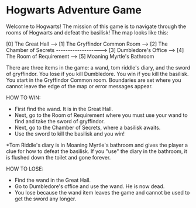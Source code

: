 # Hogwarts Adventure Game

Welcome to Hogwarts! The mission of this game is to navigate through the rooms of Hogwarts and defeat the basilisk!
The map looks like this:

[0] The Great Hall --> [1] The Gryffindor Common Room --> [2] The Chamber of Secrets ------------------->
[3] Dumbledore's Office --> [4] The Room of Requirement --> [5] Moaning Myrtle's Bathroom

There are three items in the game: a wand, tom riddle's diary, and the sword of gryffindor.
You lose if you kill Dumbledore.
You win if you kill the basilisk.
You start in the Gryffindor Common room.
Boundaries are set where you cannot leave the edge of the map or error messages appear.

HOW TO WIN:
- First find the wand. It is in the Great Hall.
- Next, go to the Room of Requirement where you must use your wand to find and take the sword of gryffindor.
- Next, go to the Chamber of Secrets, where a basilisk awaits.
- Use the sword to kill the basilisk and you win!

*Tom Riddle's diary is in Moaning Myrtle's bathroom and gives the player a clue for how to defeat the basilisk.
If you "use" the diary in the bathroom, it is flushed down the toilet and gone forever.

HOW TO LOSE:
- Find the wand in the Great Hall.
- Go to Dumbledore's office and use the wand. He is now dead.
- You lose because the wand item leaves the game and cannot be used to get the sword any longer.



